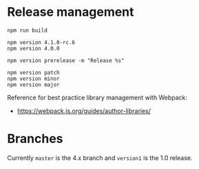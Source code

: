 # Release management



```
npm run build

npm version 4.1.0-rc.6
npm version 4.0.0

npm version prerelease -m "Release %s"

npm version patch
npm version minor
npm version major
```


Reference for best practice library management with Webpack:

* <https://webpack.js.org/guides/author-libraries/>


# Branches

Currently `master` is the 4.x branch and `version1` is the 1.0 release.
